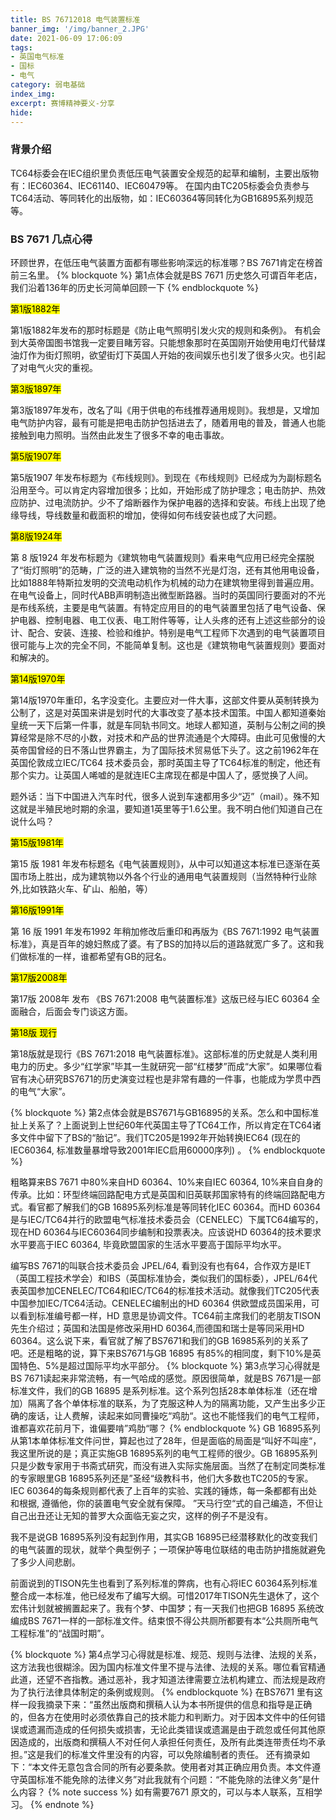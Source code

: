 ```yaml
---
title: BS 76712018 电气装置标准
banner_img: '/img/banner_2.JPG'
date: 2021-06-09 17:06:09
tags:
- 英国电气标准
- 国标
- 电气
category: 弱电基础
index_img:
excerpt: 赛博精神要义-分享
hide:
---
```


### 背景介绍
TC64标委会在IEC组织里负责低压电气装置安全规范的起草和编制，主要出版物有：IEC60364、IEC61140、IEC60479等。
在国内由TC205标委会负责参与TC64活动、等同转化的出版物，如：IEC60364等同转化为GB16895系列规范等。

### BS 7671 几点心得 


环顾世界，在低压电气装置方面都有哪些影响深远的标准哪？BS 7671肯定在榜首前三名里。
{% blockquote   %}
第1点体会就是BS 7671 历史悠久可谓百年老店，我们沿着136年的历史长河简单回顾一下
{% endblockquote %}

<mark> 第1版1882年</mark>

第1版1882年发布的那时标题是《防止电气照明引发火灾的规则和条例》。 有机会到大英帝国图书馆我一定要目睹芳容。只能想象那时在英国刚开始使用电灯代替煤油灯作为街灯照明，欲望街灯下英国人开始的夜间娱乐也引发了很多火灾。也引起了对电气火灾的重视。


<mark> 第3版1897年</mark>

第3版1897年发布，改名了叫《用于供电的布线推荐通用规则》。我想是，又增加电气防护内容，最有可能是把电击防护包括进去了，随着用电的普及，普通人也能接触到电力照明。当然由此发生了很多不幸的电击事故。


<mark> 第5版1907年</mark>

第5版1907 年发布标题为《布线规则》。到现在《布线规则》已经成为为副标题名沿用至今。可以肯定内容增加很多；比如，开始形成了防护理念；电击防护、热效应防护、过电流防护。少不了熔断器作为保护电器的选择和安装。布线上出现了绝缘导线，导线数量和截面积的增加，使得如何布线安装也成了大问题。


<mark> 第8版1924年 </mark>

第 8 版1924 年发布标题为《建筑物电气装置规则》看来电气应用已经完全摆脱了“街灯照明”的范畴，广泛的进入建筑物的当然不光是灯泡，还有其他用电设备，比如1888年特斯拉发明的交流电动机作为机械的动力在建筑物里得到普遍应用。在电气设备上，同时代ABB声明制造出微型断路器。当时的英国同行要面对的不光是布线系统，主要是电气装置。有特定应用目的的电气装置里包括了电气设备、保护电器、控制电器、电工仪表、电工附件等等，让人头疼的还有上述这些部分的设计、配合、安装、连接、检验和维护。特别是电气工程师下次遇到的电气装置项目很可能与上次的完全不同，不能简单复制。这也是《建筑物电气装置规则》要面对和解决的。


<mark> 第14版1970年</mark>

第14版1970年重印，名字没变化。主要应对一件大事，这部文件要从英制转换为公制了，这是对英国来讲是划时代的大事改变了基本技术国策。中国人都知道秦始皇统一天下后第一件事，就是车同轨书同文。地球人都知道，英制与公制之间的换算经常是除不尽的小数，对技术和产品的世界流通是个大障碍。由此可见傲慢的大英帝国曾经的日不落山世界霸主，为了国际技术贸易低下头了。这之前1962年在英国伦敦成立IEC/TC64 技术委员会，那时英国主导了TC64标准的制定，他还有那个实力。让英国人唏嘘的是就连IEC主席现在都是中国人了，感觉换了人间。



题外话：当下中国进入汽车时代，很多人说到车速都用多少“迈”（mail）。殊不知这就是半殖民地时期的余温，要知道1英里等于1.6公里。我不明白他们知道自己在说什么吗？


<mark> 第15版1981年</mark>

第15 版 1981 年发布标题名《电气装置规则》，从中可以知道这本标准已逐渐在英国市场上胜出，成为建筑物以外各个行业的通用电气装置规则（当然特种行业除外,比如铁路火车、矿山、船舶，等）


<mark> 第16版1991年</mark>

第 16 版 1991 年发布1992 年稍加修改后重印和再版为《BS 7671:1992 电气装置标准》，真是百年的媳妇熬成了婆。有了BS的加持以后的道路就宽广多了。这和我们做标准的一样，谁都希望有GB的冠名。


<mark> 第17版2008年</mark>

第17版 2008年 发布 《BS 7671:2008 电气装置标准》这版已经与IEC 60364 全面融合，后面会专门谈这方面。


<mark> 第18版 现行 </mark>

第18版就是现行《BS 7671:2018 电气装置标准》。这部标准的历史就是人类利用电力的历史。多少“红学家”毕其一生就研究一部“红楼梦”而成“大家”。如果哪位看官有决心研究BS7671的历史演变过程也是非常有趣的一件事，也能成为学贯中西的电气“大家”。

{% blockquote   %}
第2点体会就是BS7671与GB16895的关系。怎么和中国标准扯上关系了？上面说到上世纪60年代英国主导了TC64工作，所以肯定在TC64诸多文件中留下了BS的“胎记”。我们TC205是1992年开始转换IEC64 (现在的IEC60364, 标准数量暴增导致2001年IEC启用60000序列) 。
{% endblockquote %}

粗略算来BS 7671 中80%来自HD 60364、10%来自IEC 60364, 10%来自自身的传承。比如：环型终端回路配电方式是英国和旧英联邦国家特有的终端回路配电方式。看官都了解我们的GB 16895系列标准是等同转化IEC 60364。而HD 60364是与IEC/TC64并行的欧盟电气标准技术委员会（CENELEC）下属TC64编写的，现在HD 60364与IEC60364同步编制和投票表决。应该说HD 60364的技术要求水平要高于IEC 60364, 毕竟欧盟国家的生活水平要高于国际平均水平。



编写BS 7671的叫联合技术委员会 JPEL/64, 看到没有也有64，合作双方是IET（英国工程技术学会）和IBS（英国标准协会，类似我们的国标委），JPEL/64代表英国参加CENELEC/TC64和IEC/TC64的标准技术活动。就像我们TC205代表中国参加IEC/TC64活动。CENELEC编制出的HD 60364 供欧盟成员国采用，可以看到标准编号都一样，HD 意思是协调文件。TC64前主席我们的老朋友TISON先生介绍过；英国和法国是修改采用HD 60364,而德国和瑞士是等同采用HD 60364。这么说下来，看官就了解了BS7671和我们的GB 16985系列的关系了吧。还是粗略的说，算下来BS7671与GB 16895 有85%的相同度，剩下10%是英国特色、5%是超过国际平均水平部分。
{% blockquote   %}
第3点学习心得就是BS 7671读起来非常流畅，有一气哈成的感觉。原因很简单，就是BS 7671是一部标准文件，我们的GB 16895 是系列标准。这个系列包括28本单体标准（还在增加）隔离了各个单体标准的联系，为了克服这种人为的隔离功能，又产生出多少正确的废话，让人费解，读起来如同曹操吃“鸡肋“。这也不能怪我们的电气工程师，谁都喜欢花前月下，谁偏要啃”鸡肋“哪？
{% endblockquote %}
GB 16895系列从第1本单体标准文件问世，算起也过了28年，但是面临的局面是“叫好不叫座“，我这里所说的是；真正实施GB 16895系列的电气工程师的很少。GB 16895系列只是少数专家用于书斋式研究，而没有进入实际实施层面。当然了在制定同类标准的专家眼里GB 16895系列还是”圣经“级教科书，他们大多数也TC205的专家。IEC 60364的每条规则都代表了上百年的实验、实践的锤炼，每一条都都有出处和根据, 遵循他，你的装置电气安全就有保障。 ”天马行空“式的自己编造，不但让自己出丑还让无知的普罗大众面临无妄之灾，这样的例子不是没有。



我不是说GB 16895系列没有起到作用，其实GB 16895已经潜移默化的改变我们的电气装置的现状，就举个典型例子；一项保护等电位联结的电击防护措施就避免了多少人间悲剧。



前面说到的TISON先生也看到了系列标准的弊病，也有心将IEC 60364系列标准整合成一本标准，他已经发布了编写大纲。可惜2017年TISON先生退休了，这个宏伟计划就被搁置起来了。我有个梦、中国梦；有一天我们也把GB 16895 系统改编成BS 7671一样的一部标准文件。结束恨不得公共厕所都要有本“公共厕所电气工程标准”的“战国时期”。

{% blockquote   %}
第4点学习心得就是标准、规范、规则与法律、法规的关系，这方法我也很糊涂。因为国内标准文件里不提与法律、法规的关系。哪位看官精通此道，还望不吝指教。通过恶补，我才知道法律需要立法机构建立、而法规是政府为了执行法律具体制定的条例或规则。
{% endblockquote %}
在BS7671 里有这样一段我摘录下来：“虽然出版商和撰稿人认为本书所提供的信息和指导是正确的，但各方在使用时必须依靠自己的技术能力和判断力。对于因本文件中的任何错误或遗漏而造成的任何损失或损害，无论此类错误或遗漏是由于疏忽或任何其他原因造成的，出版商和撰稿人不对任何人承担任何责任，及所有此类连带责任均不承担。”这是我们的标准文件里没有的内容，可以免除编制者的责任。
还有摘录如下：“本文件无意包含合同的所有必要条款。使用者对其正确应用负责。本文件遵守英国标准不能免除的法律义务”对此我就有个问题：“不能免除的法律义务”是什么内容？
{% note success %}
如有需要7671 原文的，可以与本人联系，互相学习。
{% endnote %}